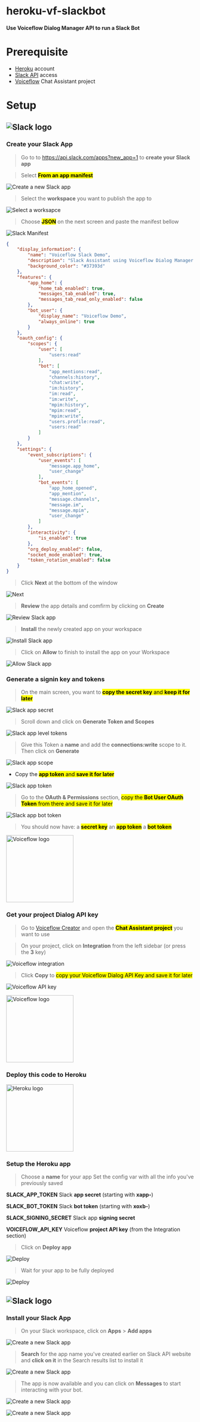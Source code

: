# heroku-vf-slackbot

#### Use Voiceflow Dialog Manager API to run a Slack Bot

# Prerequisite

- [Heroku](https://www.heroku.com/) account
- [Slack API](https://api.slack.com/) access
- [Voiceflow](https://www.voiceflow.com) Chat Assistant project

# Setup

## ![Slack logo](doc/images/slack/slack-logo.png)

### Create your Slack App

> Go to to https://api.slack.com/apps?new_app=1 to **create your Slack app**

> Select <mark>**From an app manifest**</mark>


![Create a new Slack app](doc/images/slack/slack-create-app.png)

> Select the **workspace** you want to publish the app to

![Select a worksapce](doc/images/slack/slack-select-workspace.png)

> Choose <mark>**JSON**</mark> on the next screen and paste the manifest bellow

![Slack Manifest](doc/images/slack/slack-manifest.png)

~~~json
{
    "display_information": {
        "name": "Voiceflow Slack Demo",
        "description": "Slack Assistant using Voiceflow Dialog Manager API",
        "background_color": "#37393d"
    },
    "features": {
        "app_home": {
            "home_tab_enabled": true,
            "messages_tab_enabled": true,
            "messages_tab_read_only_enabled": false
        },
        "bot_user": {
            "display_name": "Voiceflow Demo",
            "always_online": true
        }
    },
    "oauth_config": {
        "scopes": {
            "user": [
                "users:read"
            ],
            "bot": [
                "app_mentions:read",
                "channels:history",
                "chat:write",
                "im:history",
                "im:read",
                "im:write",
                "mpim:history",
                "mpim:read",
                "mpim:write",
                "users.profile:read",
                "users:read"
            ]
        }
    },
    "settings": {
        "event_subscriptions": {
            "user_events": [
                "message.app_home",
                "user_change"
            ],
            "bot_events": [
                "app_home_opened",
                "app_mention",
                "message.channels",
                "message.im",
                "message.mpim",
                "user_change"
            ]
        },
        "interactivity": {
            "is_enabled": true
        },
        "org_deploy_enabled": false,
        "socket_mode_enabled": true,
        "token_rotation_enabled": false
    }
}
~~~

> Click **Next** at the bottom of the window

![Next](doc/images/slack/slack-app-next.png)

> **Review** the app details and comfirm by clicking on **Create**

![Review Slack app](doc/images/slack/slack-app-review.png)

> **Install** the newly created app on your workspace

![Install Slack app](doc/images/slack/slack-install.png)

> Click on **Allow** to finish to install the app on your Workspace

![Allow Slack app](doc/images/slack/slack-allow.png)

### Generate a signin key and tokens

> On the main screen, you want to <mark>**copy the secret key** and **keep it for later**</mark>

![Slack app secret](doc/images/slack/slack-signin-secret.png)

> Scroll down and click on **Generate Token and Scopes**

![Slack app level tokens](doc/images/slack/slack-app-level-tokens.png)

> Give this Token a **name** and add the **connections:write** scope to it. Then click on **Generate**

![Slack app scope](doc/images/slack/slack-app-level-scope.png)

- Copy the <mark>**app token** and **save it for later**</mark>

![Slack app token](doc/images/slack/slack-app-token.png)

> Go to the **OAuth & Permissions** section, <mark>copy the **Bot User OAuth Token** from there and save it for later</mark>

![Slack app bot token](doc/images/slack/slack-bot-user-token.png)

> You should now have:
	a <mark>**secret key**</mark>
	an <mark>**app token**</mark>
	a <mark>**bot token**</mark>

<img src="doc/images/voiceflow/voiceflow-logo.png" alt="Voiceflow logo" width="180"/>

### Get your project Dialog API key

> Go to [Voiceflow Creator](https://creator.voiceflow.com) and open the <mark>**Chat Assistant project**</mark> you want to use

> On your project, click on **Integration** from the left sidebar (or press the **3** key)

![Voiceflow integration](doc/images/voiceflow/voiceflow-integration.png)

> Click **Copy** to <mark>copy your Voiceflow Dialog API Key and save it for later</mark>

![Voiceflow API key](doc/images/voiceflow/voiceflow-copy.png)


<img src="doc/images/heroku/heroku-logo.png" alt="Voiceflow logo" width="180"/>

### Deploy this code to Heroku

<a href="https://heroku.com/deploy" target="_blank"><img src="https://www.herokucdn.com/deploy/button.svg" alt="Heroku logo" width="180"/></a>

### Setup the Heroku app

> Choose a **name** for your app
> Set the config var with all the info you've previously saved

**SLACK\_APP\_TOKEN**
Slack **app secret** (starting with **xapp-**)

**SLACK\_BOT\_TOKEN**
Slack **bot token** (starting with **xoxb-**)

**SLACK\_SIGNING\_SECRET**
Slack app **signing secret**

**VOICEFLOW\_API\_KEY**
Voiceflow **project API key** (from the Integration section)

> Click on **Deploy app**

![Deploy](doc/images/heroku/heroku-setup.png)

> Wait for your app to be fully deployed

![Deploy](doc/images/heroku/heroku-deploy.png)

## ![Slack logo](doc/images/slack/slack-logo.png)

### Install your Slack App

> On your Slack workspace, click on **Apps** > **Add apps**

![Create a new Slack app](doc/images/slack/slack-add-app.png)

> **Search** for the app name you've created earlier on Slack API website and **click on it** in the Search results list to install it

![Create a new Slack app](doc/images/slack/slack-install-app.png)

> The app is now available and you can click on **Messages** to start interacting with your bot.

![Create a new Slack app](doc/images/slack/slack-try-app.png)

![Create a new Slack app](doc/images/slack/slack-bot.png)
